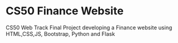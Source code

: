 # CS50 Finance Website
CS50 Web Track Final Project developing a Finance website using HTML,CSS,JS, Bootstrap, Python and Flask
